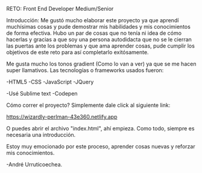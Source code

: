RETO: Front End Developer Medium/Senior

Introducción:
Me gustó mucho elaborar este proyecto ya que aprendí muchísimas cosas y pude demostrar mis habilidades y mis conocimientos de forma efectiva. Hubo un par de cosas que no tenía ni idea de cómo hacerlas y gracias a que soy una persona autodidacta que no se le cierran las puertas ante los problemas y que ama aprender cosas, pude cumplir los objetivos de este reto para así completarlo exitósamente.

Me gusta mucho los tonos gradient (Como lo van a ver) ya que se me hacen super llamativos.
Las tecnologías o frameworks usados fueron:

-HTML5
-CSS
-JavaScript
-JQuery

-Usé Sublime text
-Codepen


Cómo correr el proyecto? Simplemente dale click al siguiente link:

https://wizardly-perlman-43e360.netlify.app

O puedes abrir el archivo "index.html", ahí empieza. Como todo, siempre es necesaria una introducción.

Estoy muy emocionado por este proceso, aprender cosas nuevas y reforzar mis conocimientos.

-André Urruticoechea.